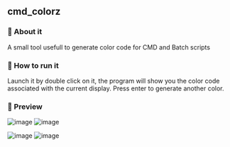 ## cmd_colorz
### 🎯 About it
A small tool usefull to generate color code for CMD and Batch scripts

### 🎲 How to run it
Launch it by double click on it, the program will show you the color code associated with the current display.
Press enter to generate another color.

### 🎨 Preview
![image](https://user-images.githubusercontent.com/54909696/164214065-b967e5ce-9900-42dd-8f00-f78e9ca79d82.png)
![image](https://user-images.githubusercontent.com/54909696/164214091-b2db7dfe-b677-4eab-a37c-f42b8dcc10bd.png)

![image](https://user-images.githubusercontent.com/54909696/164214126-adb89e68-fa1f-45ef-a5ab-a86caf0ea7ad.png)
![image](https://user-images.githubusercontent.com/54909696/164214347-68aa9152-629e-4c07-b017-e0e04d85f7cc.png)

